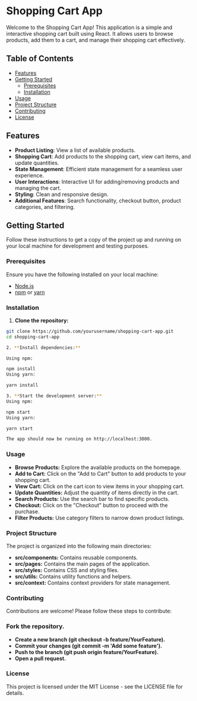 # Shopping Cart App

Welcome to the Shopping Cart App! This application is a simple and interactive shopping cart built using React. It allows users to browse products, add them to a cart, and manage their shopping cart effectively.

## Table of Contents

- [Features](#features)
- [Getting Started](#getting-started)
  - [Prerequisites](#prerequisites)
  - [Installation](#installation)
- [Usage](#usage)
- [Project Structure](#project-structure)
- [Contributing](#contributing)
- [License](#license)

## Features

- **Product Listing**: View a list of available products.
- **Shopping Cart**: Add products to the shopping cart, view cart items, and update quantities.
- **State Management**: Efficient state management for a seamless user experience.
- **User Interactions**: Interactive UI for adding/removing products and managing the cart.
- **Styling**: Clean and responsive design.
- **Additional Features**: Search functionality, checkout button, product categories, and filtering.

## Getting Started

Follow these instructions to get a copy of the project up and running on your local machine for development and testing purposes.

### Prerequisites

Ensure you have the following installed on your local machine:

- [Node.js](https://nodejs.org/)
- [npm](https://www.npmjs.com/) or [yarn](https://yarnpkg.com/)

### Installation

1. **Clone the repository:**

```bash
git clone https://github.com/yourusername/shopping-cart-app.git
cd shopping-cart-app

2. **Install dependencies:**

Using npm:

npm install
Using yarn:

yarn install

3. **Start the development server:**
Using npm:

npm start
Using yarn:

yarn start

The app should now be running on http://localhost:3000. 

```

### Usage
- **Browse Products:** Explore the available products on the homepage.
- **Add to Cart:** Click on the "Add to Cart" button to add products to your shopping cart.
- **View Cart:** Click on the cart icon to view items in your shopping cart.
- **Update Quantities:** Adjust the quantity of items directly in the cart.
- **Search Products:** Use the search bar to find specific products.
- **Checkout:** Click on the "Checkout" button to proceed with the purchase.
- **Filter Products:** Use category filters to narrow down product listings.

### Project Structure
The project is organized into the following main directories:

- **src/components:** Contains reusable components.
- **src/pages:** Contains the main pages of the application.
- **src/styles:** Contains CSS and styling files.
- **src/utils:** Contains utility functions and helpers.
- **src/context:** Contains context providers for state management.

### Contributing
Contributions are welcome! Please follow these steps to contribute:

### Fork the repository.
- **Create a new branch (git checkout -b feature/YourFeature).**
- **Commit your changes (git commit -m 'Add some feature').**
- **Push to the branch (git push origin feature/YourFeature).**
- **Open a pull request.**

### License
This project is licensed under the MIT License - see the LICENSE file for details.

